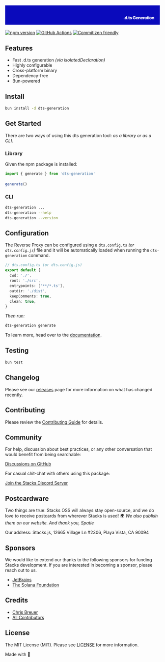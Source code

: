 <p align="center"><img src="https://github.com/stacksjs/dts-generation/blob/main/.github/art/cover.png?raw=true" alt="Social Card of this repo"></p>

[![npm version][npm-version-src]][npm-version-href]
[![GitHub Actions][github-actions-src]][github-actions-href]
[![Commitizen friendly](https://img.shields.io/badge/commitizen-friendly-brightgreen.svg)](http://commitizen.github.io/cz-cli/)
<!-- [![npm downloads][npm-downloads-src]][npm-downloads-href] -->
<!-- [![Codecov][codecov-src]][codecov-href] -->

## Features

- Fast .d.ts generation _(via isolatedDeclaration)_
- Highly configurable
- Cross-platform binary
- Dependency-free
- Bun-powered

## Install

```bash
bun install -d dts-generation
```

<!-- _Alternatively, you can install:_

```bash
brew install dts-generation # wip
pkgx install dts-generation # wip
``` -->

## Get Started

There are two ways of using this dts generation tool: _as a library or as a CLI._

### Library

Given the npm package is installed:

```js
import { generate } from 'dts-generation'

generate()
```

### CLI

```bash
dts-generation ...
dts-generation --help
dts-generation --version
```

## Configuration

The Reverse Proxy can be configured using a `dts.config.ts` _(or `dts.config.js`)_ file and it will be automatically loaded when running the `dts-generation` command.

```ts
// dts.config.ts (or dts.config.js)
export default {
  cwd: './',
  root: './src',
  entrypoints: ['**/*.ts'],
  outdir: './dist',
  keepComments: true,
  clean: true,
}
```

_Then run:_

```bash
dts-generation generate
```

To learn more, head over to the [documentation](https://dts-generation.sh/).

## Testing

```bash
bun test
```

## Changelog

Please see our [releases](https://github.com/stacksjs/stacks/releases) page for more information on what has changed recently.

## Contributing

Please review the [Contributing Guide](https://github.com/stacksjs/contributing) for details.

## Community

For help, discussion about best practices, or any other conversation that would benefit from being searchable:

[Discussions on GitHub](https://github.com/stacksjs/stacks/discussions)

For casual chit-chat with others using this package:

[Join the Stacks Discord Server](https://discord.gg/stacksjs)

## Postcardware

Two things are true: Stacks OSS will always stay open-source, and we do love to receive postcards from wherever Stacks is used! 🌍 _We also publish them on our website. And thank you, Spatie_

Our address: Stacks.js, 12665 Village Ln #2306, Playa Vista, CA 90094

## Sponsors

We would like to extend our thanks to the following sponsors for funding Stacks development. If you are interested in becoming a sponsor, please reach out to us.

- [JetBrains](https://www.jetbrains.com/)
- [The Solana Foundation](https://solana.com/)

## Credits

- [Chris Breuer](https://github.com/chrisbbreuer)
- [All Contributors](../../contributors)

## License

The MIT License (MIT). Please see [LICENSE](https://github.com/stacksjs/stacks/tree/main/LICENSE.md) for more information.

Made with 💙

<!-- Badges -->
[npm-version-src]: https://img.shields.io/npm/v/@stacksjs/reverse-proxy?style=flat-square
[npm-version-href]: https://npmjs.com/package/@stacksjs/reverse-proxy
[github-actions-src]: https://img.shields.io/github/actions/workflow/status/stacksjs/reverse-proxy/ci.yml?style=flat-square&branch=main
[github-actions-href]: https://github.com/stacksjs/reverse-proxy/actions?query=workflow%3Aci

<!-- [codecov-src]: https://img.shields.io/codecov/c/gh/stacksjs/reverse-proxy/main?style=flat-square
[codecov-href]: https://codecov.io/gh/stacksjs/reverse-proxy -->
